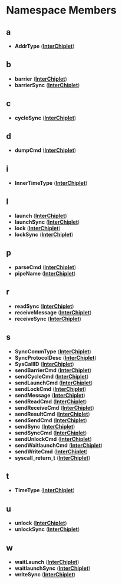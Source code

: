 # Namespace Members


## a

* **AddrType** ([**InterChiplet**](namespaceInterChiplet.md))


## b

* **barrier** ([**InterChiplet**](namespaceInterChiplet.md))
* **barrierSync** ([**InterChiplet**](namespaceInterChiplet.md))


## c

* **cycleSync** ([**InterChiplet**](namespaceInterChiplet.md))


## d

* **dumpCmd** ([**InterChiplet**](namespaceInterChiplet.md))


## i

* **InnerTimeType** ([**InterChiplet**](namespaceInterChiplet.md))


## l

* **launch** ([**InterChiplet**](namespaceInterChiplet.md))
* **launchSync** ([**InterChiplet**](namespaceInterChiplet.md))
* **lock** ([**InterChiplet**](namespaceInterChiplet.md))
* **lockSync** ([**InterChiplet**](namespaceInterChiplet.md))


## p

* **parseCmd** ([**InterChiplet**](namespaceInterChiplet.md))
* **pipeName** ([**InterChiplet**](namespaceInterChiplet.md))


## r

* **readSync** ([**InterChiplet**](namespaceInterChiplet.md))
* **receiveMessage** ([**InterChiplet**](namespaceInterChiplet.md))
* **receiveSync** ([**InterChiplet**](namespaceInterChiplet.md))


## s

* **SyncCommType** ([**InterChiplet**](namespaceInterChiplet.md))
* **SyncProtocolDesc** ([**InterChiplet**](namespaceInterChiplet.md))
* **SysCallID** ([**InterChiplet**](namespaceInterChiplet.md))
* **sendBarrierCmd** ([**InterChiplet**](namespaceInterChiplet.md))
* **sendCycleCmd** ([**InterChiplet**](namespaceInterChiplet.md))
* **sendLaunchCmd** ([**InterChiplet**](namespaceInterChiplet.md))
* **sendLockCmd** ([**InterChiplet**](namespaceInterChiplet.md))
* **sendMessage** ([**InterChiplet**](namespaceInterChiplet.md))
* **sendReadCmd** ([**InterChiplet**](namespaceInterChiplet.md))
* **sendReceiveCmd** ([**InterChiplet**](namespaceInterChiplet.md))
* **sendResultCmd** ([**InterChiplet**](namespaceInterChiplet.md))
* **sendSendCmd** ([**InterChiplet**](namespaceInterChiplet.md))
* **sendSync** ([**InterChiplet**](namespaceInterChiplet.md))
* **sendSyncCmd** ([**InterChiplet**](namespaceInterChiplet.md))
* **sendUnlockCmd** ([**InterChiplet**](namespaceInterChiplet.md))
* **sendWaitlaunchCmd** ([**InterChiplet**](namespaceInterChiplet.md))
* **sendWriteCmd** ([**InterChiplet**](namespaceInterChiplet.md))
* **syscall\_return\_t** ([**InterChiplet**](namespaceInterChiplet.md))


## t

* **TimeType** ([**InterChiplet**](namespaceInterChiplet.md))


## u

* **unlock** ([**InterChiplet**](namespaceInterChiplet.md))
* **unlockSync** ([**InterChiplet**](namespaceInterChiplet.md))


## w

* **waitLaunch** ([**InterChiplet**](namespaceInterChiplet.md))
* **waitlaunchSync** ([**InterChiplet**](namespaceInterChiplet.md))
* **writeSync** ([**InterChiplet**](namespaceInterChiplet.md))

